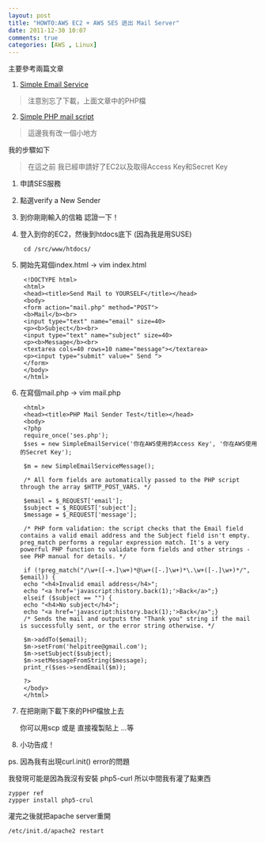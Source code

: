 ```yaml
---
layout: post
title: "HOWTO:AWS EC2 + AWS SES 迸出 Mail Server"
date: 2011-12-30 10:07
comments: true
categories: [AWS , Linux]
---
```


主要參考兩篇文章

 
1. [Simple Email Service](http://www.orderingdisorder.com/was/ses/) 
> 注意別忘了下載，上面文章中的PHP檔

2. [Simple PHP mail script](http://www.buildwebsite4u.com/advanced/php.shtml)
> 這邊我有改一個小地方

<!--more--> 
我的步驟如下

>在這之前 我已經申請好了EC2以及取得Access Key和Secret Key

1. 申請SES服務

2. 點選verify a New Sender

3. 到你剛剛輸入的信箱 認證一下！

3. 登入到你的EC2，然後到htdocs底下 (因為我是用SUSE)

		cd /src/www/htdocs/ 

4. 開始先寫個index.html   -> vim index.html

		<!DOCTYPE html>
		<html>
		<head><title>Send Mail to YOURSELF</title></head>
		<body>
		<form action="mail.php" method="POST">
		<b>Mail</b><br>
		<input type="text" name="email" size=40>
		<p><b>Subject</b><br>
		<input type="text" name="subject" size=40>
		<p><b>Message</b><br>
		<textarea cols=40 rows=10 name="message"></textarea>
		<p><input type="submit" value=" Send ">
		</form>
		</body>
		</html>

5. 在寫個mail.php  -> vim mail.php
		
		<html>
		<head><title>PHP Mail Sender Test</title></head>
		<body>
		<?php
		require_once('ses.php');
		$ses = new SimpleEmailService('你在AWS使用的Access Key', '你在AWS使用的Secret Key');

		$m = new SimpleEmailServiceMessage();

		/* All form fields are automatically passed to the PHP script through the array $HTTP_POST_VARS. */
		
		$email = $_REQUEST['email'];
		$subject = $_REQUEST['subject'];
		$message = $_REQUEST['message'];

		/* PHP form validation: the script checks that the Email field contains a valid email address and the Subject field isn't empty. preg_match performs a regular expression match. It's a very powerful PHP function to validate form fields and other strings - see PHP manual for details. */
		
		if (!preg_match("/\w+([-+.]\w+)*@\w+([-.]\w+)*\.\w+([-.]\w+)*/", $email)) {
  		echo "<h4>Invalid email address</h4>";
  		echo "<a href='javascript:history.back(1);'>Back</a>";}
		elseif ($subject == "") {
  		echo "<h4>No subject</h4>";
  		echo "<a href='javascript:history.back(1);'>Back</a>";}
		/* Sends the mail and outputs the "Thank you" string if the mail is successfully sent, or the error string otherwise. */
		
		$m->addTo($email);
		$m->setFrom('helpitree@gmail.com');
		$m->setSubject($subject);
		$m->setMessageFromString($message);
		print_r($ses->sendEmail($m));

		?>
		</body>
		</html>


6. 在把剛剛下載下來的PHP檔放上去
		
	你可以用scp 或是 直接複製貼上 …等

7. 小功告成！
		
		
ps. 因為我有出現curl.init() error的問題

我發現可能是因為我沒有安裝 php5-curl 所以中間我有灌了點東西

	zypper ref
	zypper install php5-crul  

灌完之後就把apache server重開
	
	/etc/init.d/apache2 restart


